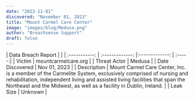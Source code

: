 ```yaml
---
date: "2023-11-01"
discovered: "November 01, 2023"
title: "Mount Carmel Care Center"
image: "images/blog/Medusa.png"
author: "Breachsense Support"
draft: false
---
```


| Data Breach Report           |              | 
| :-----------: | :-------------:     |:-------------:    | :-----:|
| Victim      | mountcarmelcare.org      | 
| Threat Actor      | Medusa      | 
| Date Discovered      | Nov 01, 2023      | 
| Description      | Mount Carmel Care Center, Inc. is a member of the Carmelite System, exclusively comprised of nursing and rehabilitation, independent living and assisted living facilities that span the Northeast and the Midwest, as well as a facility in Dublin, Ireland.      | 
| Leak Size      | Unknown      | 

